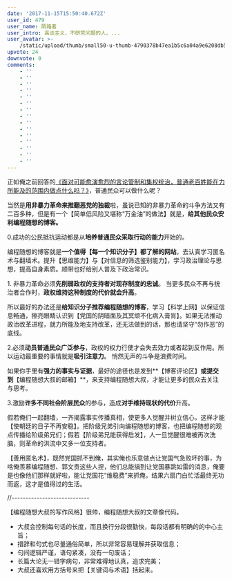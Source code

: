 ```yaml
---
date: '2017-11-15T15:50:40.672Z'
user_id: 479
user_name: 陌路者
user_intro: 高谈主义，不研究问题的人，...
user_avatar: >-
    /static/upload/thumb/small50-u-thumb-4790378b47ea1b5c6a04a9e6208db509aee7f7bcb5d.png
upvote: 24
downvote: 0
comments:
    - ''
    - ''
    - ''
    - ''
    - ''
    - ''
    - ''
    - ''
    - ''
    - ''
    - ''
    - ''
    - ''
    - ''
    - ''
---
```


正如俺之前回答的[《面对可能愈演愈烈的言论管制和集权统治，普通老百姓能在力所能及的范围内做点什么吗？》](https://web.archive.org:443/web/20181025092636/https://www.pin-cong.com/p/4195/?s=4323)，普通民众可以做什么呢？

当然是**用非暴力革命来推翻恶党的独裁**啦，虽说已知的非暴力革命的斗争方法又有二百多种，但是有一个【简单低风险又堪称“万金油”的做法】就是，**给其他民众安利编程随想的博客。**

0.成功的公民抵抗运动都是从**培养普通民众采取行动的能力**开始的。

编程随想的博客就是**一个值得【每一个知识分子】都了解的网站**，去认真学习匿名术与翻墙术。提升【思维能力】与【对信息的筛选鉴别能力】，学习政治理论与思想，提高自身素质。顺带也好给别人普及下政治常识。

1\. 非暴力革命必须**先削弱政权的支持者对现存制度的忠诚**。 当更多民众不再与统治者合作时，**政权维持这种制度的代价就会升高**。

所以最好的办法还是**给知识分子推荐编程随想的博客**，学习【科学上网】以保证信息畅通，擦亮眼睛认识到【党国的阴暗面及其冥顽不化病入膏肓】。如果无法推动政治改革进程，就力所能及地支持改革，还无法做到的话，那也请坚守“勿作恶”的底线。

2.必须**动员普通民众广泛参与**，政权的权力行使才会失去效力或者起到反作用。所以运动最重要的事情就是**吸引注意力**。 悄然无声的斗争是浪费时间。

如果你手里有**强力的事实与证据**，最好的途径也是发到**【博客评论区】**或提交到**【编程随想大叔的邮箱】**，来支持编程随想大叔，才能让更多的民众去关注与思考。

3.激励**许多不同社会阶层民众**的参与，造成**对手维持现状的代价**升高。

假若俺们一起翻墙，一齐揭露事实传播真相，使更多人觉醒并树立信心，这样才能【使朝廷的日子不再安稳】。把阶级兄弟引向编程随想的博客，也把编程随想的观点传播给阶级弟兄们；假若【阶级弟兄能获得启发】，人一旦觉醒很难被再次洗脑，则革命的洪流中又多一位支持者。

【善用匿名术】，既然党国抓不到俺，其实俺也乐意做点让党国气急败坏的事，为啥俺羡慕编程随想、郭文贵这些人捏，他们总能搞到让党国暴跳如雷的消息，俺要是也像他们那样就好啦，能让党国花“维稳费”来抓俺，结果六扇门白忙活最终无功而返，这才是值得过的生活。

//----------------------------

【编程随想大叔的写作风格】很帅，编程随想大叔的文章像代码。

*   大叔会控制每句话的长度，而且换行分段很勤快，每段话都有明确的的中心主旨；
*   措辞和句式也尽量通俗简单，所以非常容易理解并获取信息；
*   句间逻辑严谨，语句紧凑，没有一句废话；
*   长篇大论无一错字病句，非常难得地认真，追求完美；
*   大叔还喜欢用方括号来把【关键词与术语】括起来。
